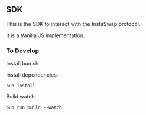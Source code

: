 ## SDK

This is the SDK to interact with the InstaSwap protocol.

It is a Vanilla JS implementation.

### To Develop

Install bun.sh

Install dependencies:
```
bun install
```

Build watch:
```
bun run build --watch
```
